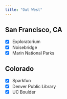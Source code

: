 ```yaml
---
title: "Out West"
---
```


## San Francisco, CA

- [X] Exploratorium
- [X] Noisebridge
- [X] Marin National Parks

## Colorado
- [X] Sparkfun
- [X] Denver Public Library
- [X] UC Boulder
